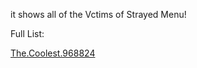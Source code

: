 it shows all of the Vctims of Strayed Menu!

Full List:

[The.Coolest.968824](https://github.com/official-notfishvr/Strayed-Hacks/tree/main/Vctims/The.Coolest.968824)

